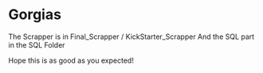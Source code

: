 # Gorgias


The Scrapper is in Final_Scrapper / KickStarter_Scrapper
And the SQL part in the SQL Folder


Hope this is as good as you expected!
